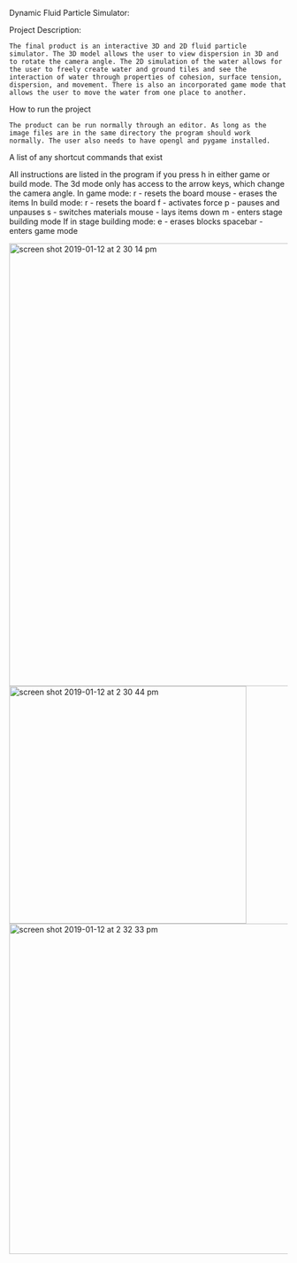 Dynamic Fluid Particle Simulator:

Project Description: 

	The final product is an interactive 3D and 2D fluid particle simulator. The 3D model allows the user to view dispersion in 3D and to rotate the camera angle. The 2D simulation of the water allows for the user to freely create water and ground tiles and see the interaction of water through properties of cohesion, surface tension, dispersion, and movement. There is also an incorporated game mode that allows the user to move the water from one place to another. 

How to run the project

	The product can be run normally through an editor. As long as the image files are in the same directory the program should work normally. The user also needs to have opengl and pygame installed. 

A list of any shortcut commands that exist

All instructions are listed in the program if you press h in either game or build mode. The 3d mode only has access to the arrow keys, which change the camera angle.
In game mode:
r - resets the board
mouse - erases the items
In build mode:
r - resets the board
f - activates force
p - pauses and unpauses
s - switches materials
mouse - lays items down
m - enters stage building mode
If in stage building mode:
e - erases blocks
spacebar - enters game mode

<img width="800" alt="screen shot 2019-01-12 at 2 30 14 pm" src="https://user-images.githubusercontent.com/12990540/51077776-e24b8f00-1678-11e9-81ad-10ffcf0583b4.png">
<img width="429" alt="screen shot 2019-01-12 at 2 30 44 pm" src="https://user-images.githubusercontent.com/12990540/51077782-e8da0680-1678-11e9-9c2e-cfcdaa5fcc25.png">
<img width="597" alt="screen shot 2019-01-12 at 2 32 33 pm" src="https://user-images.githubusercontent.com/12990540/51077783-ea0b3380-1678-11e9-8e1d-c166cd94f0f5.png">


